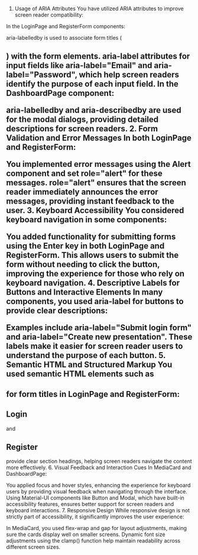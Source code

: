 1. Usage of ARIA Attributes
You have utilized ARIA attributes to improve screen reader compatibility:

In the LoginPage and RegisterForm components:

aria-labelledby is used to associate form titles (<h2>) with the form elements.
aria-label attributes for input fields like aria-label="Email" and aria-label="Password", which help screen readers identify the purpose of each input field.
In the DashboardPage component:

aria-labelledby and aria-describedby are used for the modal dialogs, providing detailed descriptions for screen readers.
2. Form Validation and Error Messages
In both LoginPage and RegisterForm:

You implemented error messages using the Alert component and set role="alert" for these messages.
role="alert" ensures that the screen reader immediately announces the error messages, providing instant feedback to the user.
3. Keyboard Accessibility
You considered keyboard navigation in some components:

You added functionality for submitting forms using the Enter key in both LoginPage and RegisterForm. This allows users to submit the form without needing to click the button, improving the experience for those who rely on keyboard navigation.
4. Descriptive Labels for Buttons and Interactive Elements
In many components, you used aria-label for buttons to provide clear descriptions:

Examples include aria-label="Submit login form" and aria-label="Create new presentation". These labels make it easier for screen reader users to understand the purpose of each button.
5. Semantic HTML and Structured Markup
You used semantic HTML elements such as <h2> for form titles in LoginPage and RegisterForm:

<h2 id="login-form">Login</h2> and <h2 id="register-form">Register</h2> provide clear section headings, helping screen readers navigate the content more effectively.
6. Visual Feedback and Interaction Cues
In MediaCard and DashboardPage:

You applied focus and hover styles, enhancing the experience for keyboard users by providing visual feedback when navigating through the interface.
Using Material-UI components like Button and Modal, which have built-in accessibility features, ensures better support for screen readers and keyboard interactions.
7. Responsive Design
While responsive design is not strictly part of accessibility, it significantly improves the user experience:

In MediaCard, you used flex-wrap and gap for layout adjustments, making sure the cards display well on smaller screens.
Dynamic font size adjustments using the clamp() function help maintain readability across different screen sizes.
